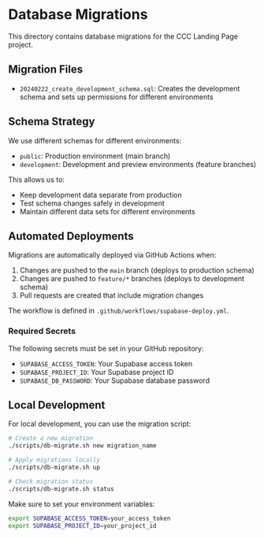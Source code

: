 # Database Migrations

This directory contains database migrations for the CCC Landing Page project.

## Migration Files

- `20240222_create_development_schema.sql`: Creates the development schema and sets up permissions for different environments

## Schema Strategy

We use different schemas for different environments:
- `public`: Production environment (main branch)
- `development`: Development and preview environments (feature branches)

This allows us to:
- Keep development data separate from production
- Test schema changes safely in development
- Maintain different data sets for different environments

## Automated Deployments

Migrations are automatically deployed via GitHub Actions when:
1. Changes are pushed to the `main` branch (deploys to production schema)
2. Changes are pushed to `feature/*` branches (deploys to development schema)
3. Pull requests are created that include migration changes

The workflow is defined in `.github/workflows/supabase-deploy.yml`.

### Required Secrets

The following secrets must be set in your GitHub repository:
- `SUPABASE_ACCESS_TOKEN`: Your Supabase access token
- `SUPABASE_PROJECT_ID`: Your Supabase project ID
- `SUPABASE_DB_PASSWORD`: Your Supabase database password

## Local Development

For local development, you can use the migration script:
```bash
# Create a new migration
./scripts/db-migrate.sh new migration_name

# Apply migrations locally
./scripts/db-migrate.sh up

# Check migration status
./scripts/db-migrate.sh status
```

Make sure to set your environment variables:
```bash
export SUPABASE_ACCESS_TOKEN=your_access_token
export SUPABASE_PROJECT_ID=your_project_id
```
